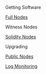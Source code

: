 Getting Software

[Full Nodes](https://github.com/Pythagoras51213/Documentation/blob/master/English_Documentation/Building%20Nodes/Full%20Node.md)

Witness Nodes

[Solidity Nodes](https://github.com/Pythagoras51213/Documentation/blob/master/English_Documentation/Building%20Nodes/Solidity%20Node)

Upgrading

[Public Nodes](https://github.com/Pythagoras51213/Documentation/blob/master/English_Documentation/Building%20Nodes/Public%20Nodes)

[Log Monitoring](https://github.com/Pythagoras51213/Documentation/blob/master/English_Documentation/Building%20Nodes/Log%20Monitoring)
